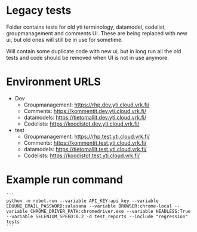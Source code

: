 # Legacy tests
Folder contains tests for old yti terminology, datamodel, codelist, groupmanagement and comments UI. These are being replaced with new ui, but old ones will still be in use for sometime.

Will contain some duplicate code with new ui, but in long run all the old tests and code should be removed when UI is not in use anymore.

# Environment URLS
* Dev
    * Groupmanagement:  https://rhp.dev.yti.cloud.vrk.fi/
    * Comments:         https://kommentit.dev.yti.cloud.vrk.fi/
    * datamodels:       https://tietomallit.dev.yti.cloud.vrk.fi/
    * Codelists:        https://koodistot.dev.yti.cloud.vrk.fi/
* test
    * Groupmanagement:  https://rhp.test.yti.cloud.vrk.fi/
    * Comments:         https://kommentit.test.yti.cloud.vrk.fi/
    * datamodels:       https://tietomallit.test.yti.cloud.vrk.fi/
    * Codelists:        https://koodistot.test.yti.cloud.vrk.fi/

# Example run command
    ```
    python -m robot.run --variable API_KEY:api_key --variable EDUUNI_EMAIL_PASSWORD:salasana --variable BROWSER:chrome-local --variable CHROME_DRIVER_PATH:chromedriver.exe --variable HEADLESS:True --variable SELENIUM_SPEED:0.2 -d test_reports --include "regression" tests
    ```